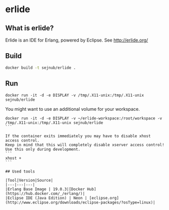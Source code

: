 # erlide

## What is erlide?
Erlide is an IDE for Erlang, powered by Eclipse. See http://erlide.org/

## Build
```bash
docker build -t sejnub/erlide .
```

## Run
```
docker run -it -d -e DISPLAY -v /tmp/.X11-unix:/tmp/.X11-unix sejnub/erlide
```

You might want to use an additional volume for your workspace.
````
docker run -it -d -e DISPLAY -v ~/erlide-workspace:/root/workspace -v /tmp/.X11-unix:/tmp/.X11-unix sejnub/erlide
```

If the container exits immediately you may have to disable xhost access control.
Keep in mind that this will completely disable xserver access control! Use this only during development.
```
xhost +
```

## Used tools

|Tool|Version|Source|
|---|---|---|
|Erlang Base Image | 19.0.3|[Docker Hub](https://hub.docker.com/_/erlang/)|
|Eclipse IDE (Java Edition) | Neon | [eclipse.org](http://www.eclipse.org/downloads/eclipse-packages/?osType=linux)|
